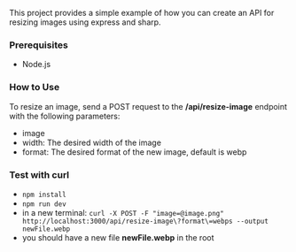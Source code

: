 This project provides a simple example of how you can create an API for resizing images using express and sharp.

### Prerequisites
- Node.js

### How to Use
To resize an image, send a POST request to the **/api/resize-image** endpoint with the following parameters:
- image
- width: The desired width of the image
- format: The desired format of the new image, default is webp

### Test with curl
- `npm install`
- `npm run dev`
- in a new terminal: `curl -X POST -F "image=@image.png" http://localhost:3000/api/resize-image\?format\=webps --output newFile.webp`
- you should have a new file **newFile.webp** in the root
